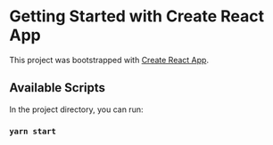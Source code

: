 # Getting Started with Create React App

This project was bootstrapped with [Create React App](https://react-blog-all.netlify.app/).

## Available Scripts

In the project directory, you can run:

### `yarn start`
